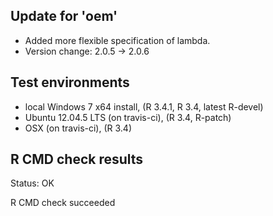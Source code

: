 
## Update for 'oem'

* Added more flexible specification of lambda.
* Version change: 2.0.5 -> 2.0.6

## Test environments

* local Windows 7 x64 install, (R 3.4.1, R 3.4, latest R-devel)
* Ubuntu 12.04.5 LTS (on travis-ci), (R 3.4, R-patch)
* OSX (on travis-ci), (R 3.4)

## R CMD check results

Status: OK


R CMD check succeeded